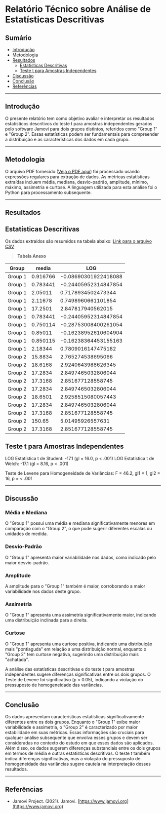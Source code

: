 # Relatório Técnico sobre Análise de Estatísticas Descritivas

## Sumário

- [Introdução](#introdução)
- [Metodologia](#metodologia)
- [Resultados](#resultados)
  - [Estatísticas Descritivas](#estatísticas-descritivas)
  - [Teste t para Amostras Independentes](#teste-t-para-amostras-independentes)
- [Discussão](#discussão)
- [Conclusão](#conclusão)
- [Referências](#referências)

---

## Introdução

O presente relatório tem como objetivo avaliar e interpretar os resultados estatísticos descritivos do teste t para amostras independentes gerados pelo software Jamovi para dois grupos distintos, referidos como "Group 1" e "Group 2". Essas estatísticas podem ser fundamentais para compreender a distribuição e as características dos dados em cada grupo.

---

## Metodologia

O arquivo PDF fornecido ([Veja o PDF aqui](https://github.com/jonathamgg/sarik_validation_graphics/blob/master/c%C3%A1lculo%20estat%C3%ADstico%20com%20jamovi/taxa_resposta/vote/media_tr_apt_transformado.pdf)) foi processado usando expressões regulares para extração de dados. As métricas estatísticas extraídas incluem média, mediana, desvio-padrão, amplitude, mínimo, máximo, assimetria e curtose. A linguagem utilizada para esta análise foi o Python para processamento subsequente.

---

## Resultados

## Estatísticas Descritivas

Os dados extraídos são resumidos na tabela abaixo:
[Link para o arquivo CSV](https://github.com/jonathamgg/sarik_validation_graphics/blob/master/c%C3%A1lculo%20estat%C3%ADstico%20com%20jamovi/taxa_resposta/vote/media_tr_apt_transformado.csv)

> **Tabela Anexo**

| Group   | media    | LOG                  |
| ------- | -------- | -------------------- |
| Group 1 | 0.916766 | -0.08690301922418088 |
| Group 1 | 0.783441 | -0.24405952314847854 |
| Group 1 | 2.05011  | 0.7178934502473344   |
| Group 1 | 2.11678  | 0.7498960661101854   |
| Group 1 | 17.2501  | 2.847817940562015    |
| Group 1 | 0.783441 | -0.24405952314847854 |
| Group 1 | 0.750114 | -0.28753008400261054 |
| Group 1 | 0.85011  | -0.16238952610604904 |
| Group 1 | 0.850115 | -0.16238364453155163 |
| Group 1 | 2.18344  | 0.7809016147475182   |
| Group 2 | 15.8834  | 2.765274538695066    |
| Group 2 | 18.6168  | 2.9240643988626345   |
| Group 2 | 17.2834  | 2.8497465032806044   |
| Group 2 | 17.3168  | 2.851677128558745    |
| Group 2 | 17.2834  | 2.8497465032806044   |
| Group 2 | 18.6501  | 2.9258515080057443   |
| Group 2 | 17.2834  | 2.8497465032806044   |
| Group 2 | 17.3168  | 2.851677128558745    |
| Group 2 | 150.65   | 5.01495926557631     |
| Group 2 | 17.3168  | 2.851677128558745    |

## Teste t para Amostras Independentes

LOG Estatística t de Student: -17.1 (gl = 16.0, p < .001)
LOG Estatística t de Welch: -17.1 (gl = 8.16, p < .001)

Teste de Levene para Homogeneidade de Variâncias: F = 46.2, gl1 = 1, gl2 = 16, p = < .001

---

## Discussão

### Média e Mediana

O "Group 1" possui uma média e mediana significativamente menores em comparação com o "Group 2", o que pode sugerir diferentes escalas ou unidades de medida.

### Desvio-Padrão

O "Group 1" apresenta maior variabilidade nos dados, como indicado pelo maior desvio-padrão.

### Amplitude

A amplitude para o "Group 1" também é maior, corroborando a maior variabilidade nos dados deste grupo.

### Assimetria

O "Group 1" apresenta uma assimetria significativamente maior, indicando uma distribuição inclinada para a direita.

### Curtose

O "Group 1" apresenta uma curtose positiva, indicando uma distribuição mais "pontiaguda" em relação a uma distribuição normal, enquanto o "Group 2" tem curtose negativa, sugerindo uma distribuição mais "achatada".

A análise das estatísticas descritivas e do teste t para amostras independentes sugere diferenças significativas entre os dois grupos. O Teste de Levene foi significativo (p < 0.05), indicando a violação do pressuposto de homogeneidade das variâncias.

---

## Conclusão

Os dados apresentam características estatísticas significativamente diferentes entre os dois grupos. Enquanto o "Group 1" exibe maior variabilidade e assimetria, o "Group 2" é caracterizado por maior estabilidade em suas métricas. Essas informações são cruciais para qualquer análise subsequente que envolva esses grupos e devem ser consideradas no contexto do estudo em que esses dados são aplicados. Além disso, os dados sugerem diferenças substanciais entre os dois grupos em termos de média e outras estatísticas descritivas. O teste t também indica diferenças significativas, mas a violação do pressuposto de homogeneidade das variâncias sugere cautela na interpretação desses resultados.

---

## Referências

- Jamovi Project. (2021). Jamovi. [https://www.jamovi.org](https://www.jamovi.org)
